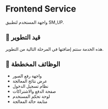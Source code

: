 # Frontend Service

واجهة المستخدم لتطبيق SM_UP.

## 🚧 قيد التطوير

هذه الخدمة ستتم إضافتها في المرحلة التالية من التطوير.

## 🎯 الوظائف المخططة

- واجهة رفع الصور
- عرض نتائج المعالجة
- نظام تسجيل الدخول
- صفحة الدفع والاشتراكات
- لوحة تحكم المستخدم
- متابعة حالة المعالجة
